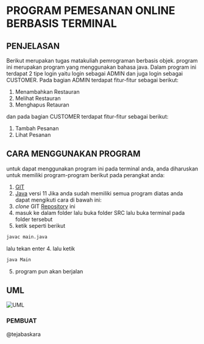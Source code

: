 # PROGRAM PEMESANAN ONLINE BERBASIS TERMINAL


## PENJELASAN
Berikut merupakan tugas matakuliah pemrograman berbasis objek. program ini merupakan program yang menggunakan bahasa java. Dalam program ini terdapat 2 tipe login yaitu login sebagai ADMIN dan juga login sebagai CUSTOMER. Pada bagian ADMIN terdapat fitur-fitur sebagai berikut:
1. Menambahkan Restauran
2. Melihat Restauran
3. Menghapus Retauran

dan pada bagian CUSTOMER terdapat fitur-fitur sebagai berikut:
1. Tambah Pesanan
2. Lihat Pesanan

## CARA MENGGUNAKAN PROGRAM
untuk dapat menggunakan program ini pada terminal anda, anda diharuskan untuk memiliki program-program berikut pada perangkat anda:
1. [GIT](https://git-scm.com/downloads)
2. [Java](https://www.techspot.com/downloads/5553-java-jdk.html) versi 11
Jika anda sudah memiliki semua program diatas anda dapat mengikuti cara di bawah ini:
1. _clone_ GIT [Repository](https://github.com/tejabaskara/Tugas-PBO.git) ini
2. masuk ke dalam folder lalu buka folder SRC lalu buka terminal pada folder tersebut
3. ketik seperti berikut 
```bash
javac main.java
```
lalu tekan enter
4. lalu ketik 
```bash
java Main
```
5. program pun akan berjalan

## UML
![UML](https://drive.google.com/uc?id=1oAR8X8erehZ1ouCU7y2C4auM5NZWOzCQ)

### PEMBUAT
@tejabaskara


